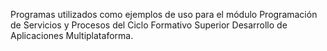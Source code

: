 Programas utilizados como ejemplos de uso para el módulo Programación de Servicios y Procesos del Ciclo Formativo Superior Desarrollo de Aplicaciones Multiplataforma.

